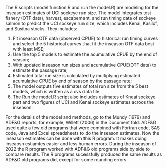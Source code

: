 The R scripts (model function.R and run the model.R) are modeling for the inseason estimates of UCI sockeye run size. The model integrates test fishery (OTF data), harvest, escapement, and run timing data of sockeye salmon to predict the UCI sockeye run size, which includes Kenai, Kasilof, and Susitna stocks. They includes:
1) Fit inseason OTF data (observed CPUE) to historical run timing curves and select the 5 historical curves that fit the inseason OTF data best with least MSE; 
2) Use the top 5 models to estimate the acumulative CPUE by the end of season; 
3) With updated inseason run sizes and acumulative CPUE(OTF data) to estimate the passage rate; 
4) Estimated total run size is calculated by multiplying estimated acumulative CPUE by end of season by the passage rate; 
5) The model outputs five estimates of total run size from the 5 best models, which is written as a cvs data file.
6) The Run the model.R script also includes estimates of Kneai sockeye part and two figures of UCI and Kenai sockeye estimates acroos the inseason. 

For the details of the model and methods, go to the Mundy (1979) and ADF&G reports, for example, Willett (2006) in the Document fold. ADF&G used quite a few old programs that were combined with Fortran code, SAS code, Java and Excel spreadsheets to do the inseason estimates. Now the inseason estimates can be done with this R program. It makes doing inseaosn estiamtes easier and less human errors. During the inseason of 2022 the R program worked with ADF&G old programs side by side to compare results. The R programs sucessfully produced the same results as ADF&G old programs did, except for some rounding errors. 
